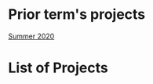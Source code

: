 # Prior term's projects

[Summer 2020](https://github.com/uc-berkeley-w215/main/project/list-of-projects.md)

# List of Projects


